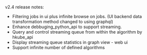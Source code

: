 v2.4 release notes:
- Filtering jobs in ui plus infinite browse on jobs. (UI backend data transformation method changed to using graphql)
- Enhance debbuging_python_api to support streaming.
- Query and control streaming queue from within the algorithm by hkube_api
- Display streaming queue statistics in graph view - web ui
- Support infinite number of defined algorithms
